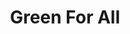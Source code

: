 ---
pid: CH565
title: Green For All
location_transcription: Rittenhouse
zipcode: '19146'
outside_phl: 
neighborhood: Graduate Hospital,Naval Square,Southwest Center City
age: '22'
age_range: 20-29
instagram: 
image_file_name: CH_565.jpg
proposal_transcription: A monument to memorialize our commitment to better energy
  practices, climate, activism, or heroes and change-makers in those spaces. For a
  brighter future based in our common love for earth and all its positives.
topic: Environment,Social Justice
topic_summary: 0, 0
type: Other No Form
keywords_other: Efficiency Earth Climate
credit: Kellen Wartnow
image_labels: 
twitter: 
facebook: 
permalink: "/monuments/ch565/"
layout: item-page
---